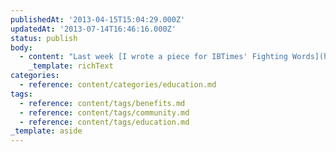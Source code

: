```yaml
---
publishedAt: '2013-04-15T15:04:29.000Z'
updatedAt: '2013-07-14T16:46:16.000Z'
status: publish
body:
  - content: "Last week [I wrote a piece for IBTimes' Fighting Words](http://www.ibtimes.com/fighting-words/what-glenn-beck-sarah-palin-dont-understand-about-education-1189467 \"What Glenn Beck And Sarah Palin Don't Understand About Education\"). \_One comment, from a poster known only as 'The Guy,' had one point that I'd like to respond to and highlight:\n\n<ExtendedQuote>\n  The choice to accept is not provided. We should be able to determine our own contributions to our communities as well as the choice to receive contributions.\n</ExtendedQuote>\n\nWhile the rest of the comment was some drivel about liberals and Bill Clinton, this first part is really a significant disagreement I have with much of conservative thought:\n\n<ExtendedQuote>\n  You don't choose how much you participate because your actions impact your communities whether or not you actively choose participation. You benefit from living in a safer community, whether or not do anything to make it safer. You benefit from having smart people in your community, whether or not you do anything to help them learn. This is why these are collective enterprises; the idea that you're separate from your community and can regulate how much you contribute is really a myth.\n</ExtendedQuote>\n"
    _template: richText
categories:
  - reference: content/categories/education.md
tags:
  - reference: content/tags/benefits.md
  - reference: content/tags/community.md
  - reference: content/tags/education.md
_template: aside
---
```



